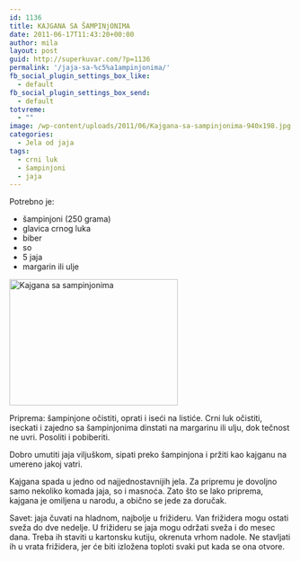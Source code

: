 ```yaml
---
id: 1136
title: KAJGANA SA ŠAMPINjONIMA
date: 2011-06-17T11:43:20+00:00
author: mila
layout: post
guid: http://superkuvar.com/?p=1136
permalink: '/jaja-sa-%c5%a1ampinjonima/'
fb_social_plugin_settings_box_like:
  - default
fb_social_plugin_settings_box_send:
  - default
totvreme:
  - ""
image: /wp-content/uploads/2011/06/Kajgana-sa-sampinjonima-940x198.jpg
categories:
  - Jela od jaja
tags:
  - crni luk
  - šampinjoni
  - jaja
---
```

Potrebno je:

  * šampinjoni (250 grama)
  * glavica crnog luka
  * biber
  * so
  * 5 jaja
  * margarin ili ulje

<img class="alignnone size-medium wp-image-5013" src="//superkuvar.com/wp-content/uploads/2011/06/Kajgana-sa-sampinjonima-300x225.jpg" alt="Kajgana sa sampinjonima" width="300" height="225" /> 

Priprema: šampinjone očistiti, oprati i iseći na listiće. Crni luk očistiti, iseckati i zajedno sa šampinjonima dinstati na margarinu ili ulju, dok tečnost ne uvri. Posoliti i pobiberiti.

Dobro umutiti jaja viljuškom, sipati preko šampinjona i pržiti kao kajganu na umereno jakoj vatri.

Kajgana spada u jedno od najjednostavnijih jela. Za pripremu je dovoljno samo nekoliko komada jaja, so i masnoća. Zato što se lako priprema, kajgana je omiljena u narodu, a obično se jede za doručak.

Savet: jaja čuvati na hladnom, najbolje u frižideru. Van frižidera mogu ostati sveža do dve nedelje. U frižideru se jaja mogu održati sveža i do mesec dana. Treba ih staviti u kartonsku kutiju, okrenuta vrhom nadole. Ne stavljati ih u vrata frižidera, jer će biti izložena toploti svaki put kada se ona otvore.